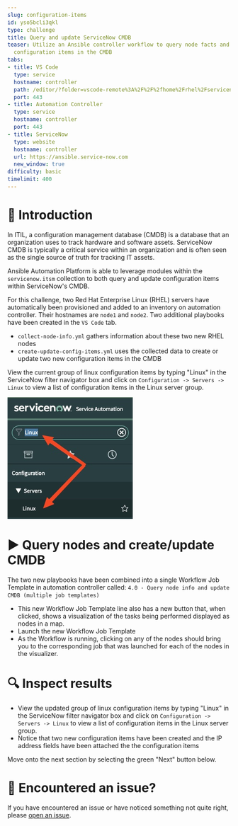 ```yaml
---
slug: configuration-items
id: yso5bcli3qkl
type: challenge
title: Query and update ServiceNow CMDB
teaser: Utilize an Ansible controller workflow to query node facts and create/update
  configuration items in the CMDB
tabs:
- title: VS Code
  type: service
  hostname: controller
  path: /editor/?folder=vscode-remote%3A%2F%2F%2fhome%2Frhel%2Fservicenow_project
  port: 443
- title: Automation Controller
  type: service
  hostname: controller
  port: 443
- title: ServiceNow
  type: website
  hostname: controller
  url: https://ansible.service-now.com
  new_window: true
difficulty: basic
timelimit: 400
---
```

👋 Introduction
====
In ITIL, a configuration management database (CMDB) is a database that an organization uses to track hardware and software assets. ServiceNow CMDB is typically a critical service within an organization and is often seen as the single source of truth for tracking IT assets.

Ansible Automation Platform is able to leverage modules within the `servicenow.itsm` collection to both query and update configuration items within ServiceNow's CMDB.

For this challenge, two Red Hat Enterprise Linux (RHEL) servers have automatically been provisioned and added to an inventory on automation controller. Their hostnames are `node1` and `node2`. Two additional playbooks have been created in the `VS Code` tab.
- `collect-node-info.yml` gathers information about these two new RHEL nodes
- `create-update-config-items.yml` uses the collected data to create or update two new configuration items in the CMDB

View the current group of linux configuration items by typing "Linux" in the ServiceNow filter navigator box and click on `Configuration -> Servers -> Linux` to view a list of configuration items in the Linux server group.

![servicenow filter navigator](../assets/navigator-filter.jpg)

▶️ Query nodes and create/update CMDB
====
The two new playbooks have been combined into a single Workflow Job Template in automation controller called: `4.0 - Query node info and update CMDB (multiple job templates)`
- This new Workflow Job Template line also has a new button that, when clicked, shows a visualization of the tasks being performed displayed as nodes in a map.
- Launch the new Workflow Job Template
- As the Workflow is running, clicking on any of the nodes should bring you to the corresponding job that was launched for each of the nodes in the visualizer.

🔍 Inspect results
====
- View the updated group of linux configuration items by typing "Linux" in the ServiceNow filter navigator box and click on `Configuration -> Servers -> Linux` to view a list of configuration items in the Linux server group.
- Notice that two new configuration items have been created and the IP address fields have been attached the the configuration items

Move onto the next section by selecting the green "Next" button below.

🐛 Encountered an issue?
====
If you have encountered an issue or have noticed something not quite right, please [open an issue](https://github.com/ansible/instruqt/issues/new?labels=getting-started-servicenow-automation&title=New+servicenow+issue:+configuration-items&assignees=cloin).
